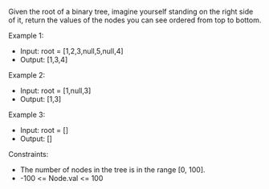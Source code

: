 Given the root of a binary tree, imagine yourself standing on the right side of it, return the values of the nodes you can see ordered from top to bottom.

Example 1:


- Input: root = [1,2,3,null,5,null,4]
- Output: [1,3,4]

Example 2:
- Input: root = [1,null,3]
- Output: [1,3]

Example 3:
- Input: root = []
- Output: []

Constraints:
- The number of nodes in the tree is in the range [0, 100].
- -100 <= Node.val <= 100